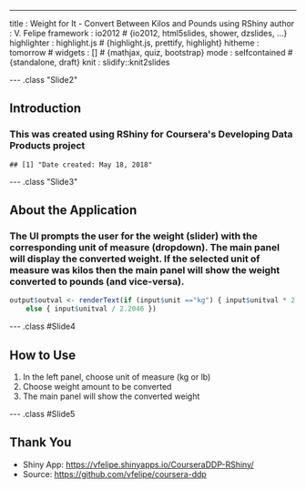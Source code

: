 ---
title       : Weight for It - Convert Between Kilos and Pounds using RShiny
author      : V. Felipe
framework   : io2012        # {io2012, html5slides, shower, dzslides, ...}
highlighter : highlight.js  # {highlight.js, prettify, highlight}
hitheme     : tomorrow      # 
widgets     : []            # {mathjax, quiz, bootstrap}
mode        : selfcontained # {standalone, draft}
knit        : slidify::knit2slides

--- .class "Slide2"

## Introduction
### This was created using RShiny for Coursera's Developing Data Products project



```
## [1] "Date created: May 18, 2018"
```

--- .class "Slide3"

## About the Application
### The UI prompts the user for the weight (slider) with the corresponding unit of measure (dropdown). The main panel will display the converted weight. If the selected unit of measure was kilos then the main panel will show the weight converted to pounds (and vice-versa).


```r
output$outval <- renderText(if (input$unit =="kg") { input$unitval * 2.2046 } 
    else { input$unitval / 2.2046 })
```

--- .class #Slide4

## How to Use
1. In the left panel, choose unit of measure (kg or lb)
2. Choose weight amount to be converted
3. The main panel will show the converted weight

--- .class #Slide5

## Thank You
* Shiny App: https://vfelipe.shinyapps.io/CourseraDDP-RShiny/
* Source: https://github.com/vfelipe/coursera-ddp

